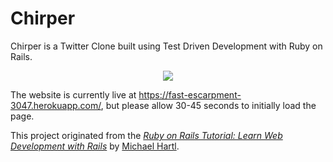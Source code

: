<h1>Chirper</h1>

Chirper is a Twitter Clone built using Test Driven Development with Ruby on Rails. 

<p align="center">
  <img src="https://cloud.githubusercontent.com/assets/3782710/6859886/305a18c6-d3dc-11e4-87fc-308edb0173a4.png"/>
<p/>

The website is currently live at https://fast-escarpment-3047.herokuapp.com/, but please allow 30-45 seconds to initially load the page. 

This project originated from the [*Ruby on Rails Tutorial:
Learn Web Development with Rails*](http://www.railstutorial.org/)
by [Michael Hartl](http://www.michaelhartl.com/).
